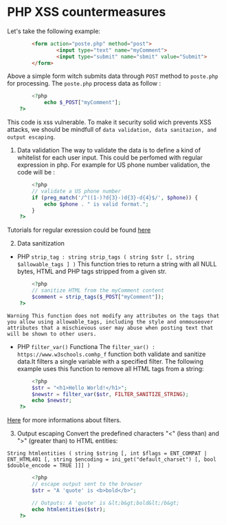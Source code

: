 # PHP XSS countermeasures
Let's take the following example: 
```html 
        <form action="poste.php" method="post">
                <input type="text" name="myComment">
                <input type="submit" name="sbmit" value="Submit">
        </form>
```

Above a simple form witch submits data through `POST` method to `poste.php` for processing.
The `poste.php` process data as follow :
```php 
        <?php
        	echo $_POST["myComment"];
	?>
```
This code is xss vulnerable. To make it security solid wich prevents XSS attacks, we should be mindfull of `data validation, data sanitazion, and output escaping`.

1. Data validation
The way to validate the data is to define a kind of whitelist for each user input.
This could be perfomed with regular expression in php.
For example for US phone number validation, the code will be :

```php 
        <?php
		// validate a US phone number
		if (preg_match('/^((1-)?d{3}-)d{3}-d{4}$/', $phone)) {
			echo $phone . " is valid format.";
        }
	?>
```
Tutorials for regular exression could be found [here](https://openclassrooms.com/courses/concevez-votre-site-web-avec-php-et-mysql/les-expressions-regulieres-partie-1-2)


2. Data sanitization
* PHP `strip_tag : string strip_tags ( string $str [, string $allowable_tags ] )`
This function tries to return a string with all NULL bytes, HTML and PHP tags stripped from a given str.

```php
        <?php
		// sanitize HTML from the myComment content
		$comment = strip_tags($_POST["myComment"]);
	?>
```
`Warning
This function does not modify any attributes on the tags that you allow using allowable_tags, including the style and onmouseover attributes that a mischievous user may abuse when posting text that will be shown to other users.`

* PHP `filter_var()` Functiona
The `filter_var() : https://www.w3schools.comhp_f` function both validate and sanitize data.It filters a single variable with a specified filter.
The following example uses this function to remove all HTML tags from a string:
```php
        <?php
		$str = "<h1>Hello World!</h1>";
		$newstr = filter_var($str, FILTER_SANITIZE_STRING);
		echo $newstr;
	?>
```
[Here](https://www.w3schools.com/php/php_filter.asp) for more informations about filters.



3. Output escaping
Convert the predefined characters "<" (less than) and ">" (greater than) to HTML entities:

`String htmlentities ( string $string [, int $flags = ENT_COMPAT | ENT_HTML401 [, string $encoding = ini_get("default_charset") [, bool $double_encode = TRUE ]]] )`

```php
        <?php
		// escape output sent to the browser
		$str = "A 'quote' is <b>bold</b>";

		// Outputs: A 'quote' is &lt;b&gt;bold&lt;/b&gt;
		echo htmlentities($str);
	?>
```
